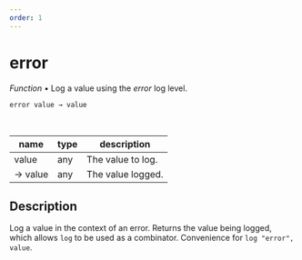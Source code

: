 ```yaml
---
order: 1
---
```

# error

_Function_ &bull; Log a value using the _error_ log level.

<pre><code>error value &rarr; value</code></pre>
<br>

| name | type | description |
|------|------|-------------|
|value|any|The value to log.|
|&rarr; value|any|The value logged.|


## Description

Log a value in the context of an error. Returns the value being logged, which allows `log` to be used as a combinator. Convenience for `log "error", value`.

